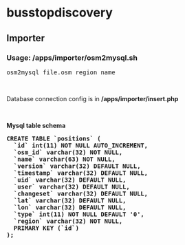 busstopdiscovery
================

<h2>Importer</h2>
<h3>Usage: /apps/importer/osm2mysql.sh</h3>
<pre>
osm2mysql file.osm region_name
</pre>
<br/>

Database connection config is in <b>/apps/importer/insert.php

<br/>

Mysql table schema
<pre>
CREATE TABLE `positions` (
  `id` int(11) NOT NULL AUTO_INCREMENT,
  `osm_id` varchar(32) NOT NULL,
  `name` varchar(63) NOT NULL,
  `version` varchar(32) DEFAULT NULL,
  `timestamp` varchar(32) DEFAULT NULL,
  `uid` varchar(32) DEFAULT NULL,
  `user` varchar(32) DEFAULT NULL,
  `changeset` varchar(32) DEFAULT NULL,
  `lat` varchar(32) DEFAULT NULL,
  `lon` varchar(32) DEFAULT NULL,
  `type` int(11) NOT NULL DEFAULT '0',
  `region` varchar(32) NOT NULL,
  PRIMARY KEY (`id`)
);
</pre>
